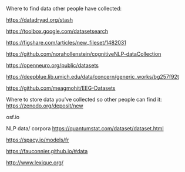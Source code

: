 Where to find data other people have collected:

https://datadryad.org/stash

https://toolbox.google.com/datasetsearch

https://figshare.com/articles/new_fileset/1482031

https://github.com/norahollenstein/cognitiveNLP-dataCollection

https://openneuro.org/public/datasets

https://deepblue.lib.umich.edu/data/concern/generic_works/bg257f92t

https://github.com/meagmohit/EEG-Datasets

Where to store data you've collected so other people can find it:
https://zenodo.org/deposit/new

osf.io

NLP data/ corpora
https://quantumstat.com/dataset/dataset.html

https://spacy.io/models/fr

https://fauconnier.github.io/#data

http://www.lexique.org/
